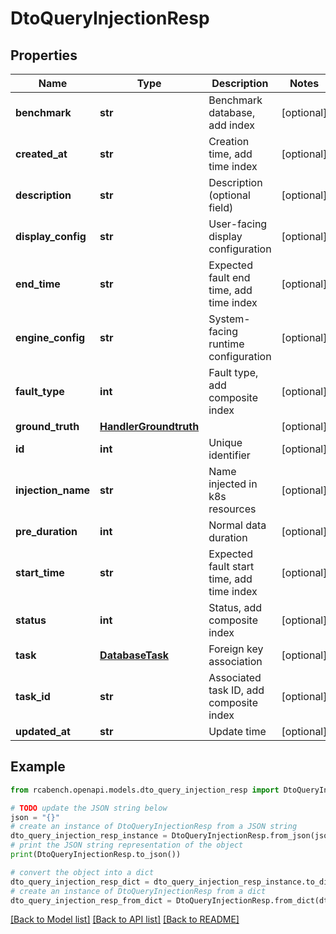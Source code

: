 # DtoQueryInjectionResp


## Properties

Name | Type | Description | Notes
------------ | ------------- | ------------- | -------------
**benchmark** | **str** | Benchmark database, add index | [optional] 
**created_at** | **str** | Creation time, add time index | [optional] 
**description** | **str** | Description (optional field) | [optional] 
**display_config** | **str** | User-facing display configuration | [optional] 
**end_time** | **str** | Expected fault end time, add time index | [optional] 
**engine_config** | **str** | System-facing runtime configuration | [optional] 
**fault_type** | **int** | Fault type, add composite index | [optional] 
**ground_truth** | [**HandlerGroundtruth**](HandlerGroundtruth.md) |  | [optional] 
**id** | **int** | Unique identifier | [optional] 
**injection_name** | **str** | Name injected in k8s resources | [optional] 
**pre_duration** | **int** | Normal data duration | [optional] 
**start_time** | **str** | Expected fault start time, add time index | [optional] 
**status** | **int** | Status, add composite index | [optional] 
**task** | [**DatabaseTask**](DatabaseTask.md) | Foreign key association | [optional] 
**task_id** | **str** | Associated task ID, add composite index | [optional] 
**updated_at** | **str** | Update time | [optional] 

## Example

```python
from rcabench.openapi.models.dto_query_injection_resp import DtoQueryInjectionResp

# TODO update the JSON string below
json = "{}"
# create an instance of DtoQueryInjectionResp from a JSON string
dto_query_injection_resp_instance = DtoQueryInjectionResp.from_json(json)
# print the JSON string representation of the object
print(DtoQueryInjectionResp.to_json())

# convert the object into a dict
dto_query_injection_resp_dict = dto_query_injection_resp_instance.to_dict()
# create an instance of DtoQueryInjectionResp from a dict
dto_query_injection_resp_from_dict = DtoQueryInjectionResp.from_dict(dto_query_injection_resp_dict)
```
[[Back to Model list]](../README.md#documentation-for-models) [[Back to API list]](../README.md#documentation-for-api-endpoints) [[Back to README]](../README.md)



